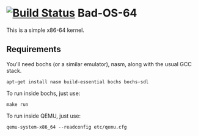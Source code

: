 [![Build Status](https://travis-ci.org/gnarlie/bad-os-64.png?branch=master)](https://travis-ci.org/gnarlie/bad-os-64)
Bad-OS-64
=========

This is a simple x86-64 kernel.

Requirements
------------
You'll need bochs (or a similar emulator), nasm, along with the usual GCC stack.

    apt-get install nasm build-essential bochs bochs-sdl

To run inside bochs, just use:

    make run

To run inside QEMU, just use:

    qemu-system-x86_64 --readconfig etc/qemu.cfg

